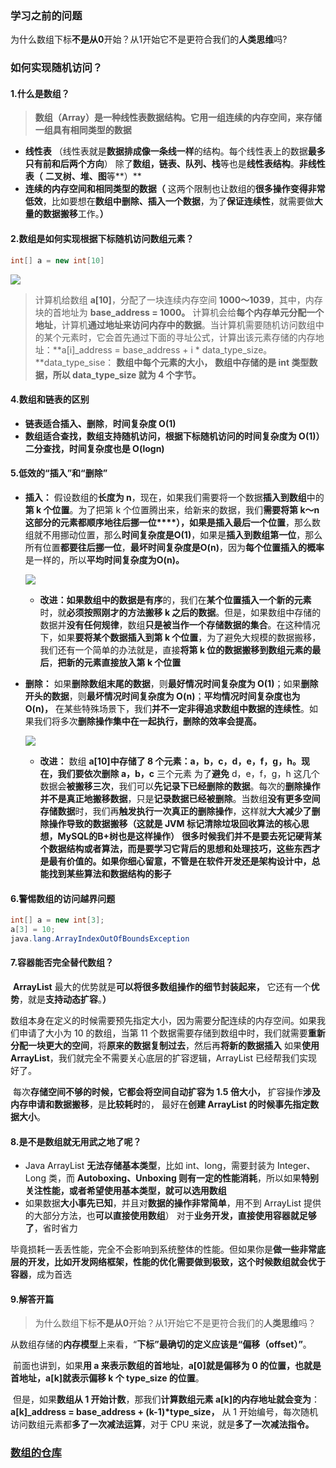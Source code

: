 ### 学习之前的问题

​	为什么数组下标**不是从0**开始？从1开始它不是更符合我们的**人类思维**吗?

### 如何实现随机访问？

#### 1.什么是数组？

   >  **数组（Array）是一种线性表数据结构。它用一组连续的内存空间，来存储一组具有相同类型的数据**

   - **线性表** （线性表就是**数据排成像一条线一样**的结构。每个线性表上的数据**最多只有前和后两个方向**） 除了**数组，链表、队列、栈**等也是**线性表结构**。**非线性表（** **二叉树、堆、图**等**）**
   - **连续的内存空间和相同类型的数据（** 这两个限制也让数组的**很多操作变得非常低效**，比如要想在**数组中删除、插入一个数据**，为了**保证连续性**，就需要做**大量的数据搬移**工作。**）** 

#### 2.数组是如何实现根据下标随机访问数组元素？

```java
int[] a = new int[10]
```

![](https://ae01.alicdn.com/kf/Uc07ddfc9466b49cf87442f68a331627c2.jpg)

> 计算机给数组 **a[10]**，分配了一块连续内存空间 **1000～1039**，其中，内存块的首地址为 **base_address = 1000。** 计算机会给**每个内存单元分配一个地址**，计算机**通过地址来访问内存中的数据**。当计算机需要随机访问数组中的某个元素时，它会首先通过下面的寻址公式，计算出该元素存储的内存地址：**a[i]_address = base_address + i \* data_type_size。**data_type_sise： **数组中每个元素的大小，** **数组中存储的是 int 类型数据，所以 data_type_size 就为 4 个字节。**

#### 4.**数组和链表**的区别

- **链表适合插入、删除**，**时间复杂度 O(1)**
- **数组适合查找，数组支持随机访问，根据下标随机访问的时间复杂度为 O(1)） 二分查找，时间复杂度也是 O(logn)**

#### 5.**低效**的“插入”和“删除”

- **插入：** 假设数组的**长度为 n**，现在，如果我们需要将一个数据**插入到数组**中的**第 k 个位置**。为了把第 k 个位置腾出来，给新来的数据，我们**需要将第 k～n 这部分的元素都顺序地往后挪一位****），**如果是插入**最后一个位置**，那么数组就不用挪动位置，那么**时间复杂度是O(1)**，如果是**插入到数组第一位**，那么所有位置**都要往后挪一位**，**最坏时间复杂度是O(n)**，因为**每个位置插入的概率**是一样的，所以**平均时间复杂度为O(n)。**

  ![](https://ae01.alicdn.com/kf/U5b2680860c0c4079acfccabfc29d775cO.jpg)

  - **改进：**如果数组中的**数据是有序**的，我们在**某个位置插入一个新的元素**时，就**必须按照刚才的方法搬移 k 之后的数据**。但是，如果数组中存储的数据并**没有任何规律**，数组**只是被当作一个存储数据的集合**。在这种情况下，如果**要将某个数据插入到第 k 个位置**，为了避免大规模的数据搬移，我们还有一个简单的办法就是，直接**将第 k 位的数据搬移到数组元素的最后**，**把新的元素直接放入第 k 个位置**

- **删除：** 如果**删除数组末尾的数据**，则**最好情况时间复杂度为 O(1)**；如果**删除开头的数据**，则**最坏情况时间复杂度为 O(n)**；**平均情况时间复杂度也为 O(n)，** 在某些特殊场景下，我们**并不一定非得追求数组中数据的连续性**。如果我们将多次**删除操作集中在一起执行，删除的效率会提高。**

  ![](https://ae01.alicdn.com/kf/Ua8b7f3b938454178a4f4b9d34a608b8a6.jpg)

  - **改进：** 数组 **a[10]**中存储了 **8 个元素**：**a，b，c，d，e，f，g，h**。现在，我们要**依次删除 a，b，c** 三个元素 为了**避免** d，e，f，g，h 这几个数据会**被搬移三次**，我们可以**先记录下已经删除的数据**。每次的**删除操作并不是真正地搬移数据**，只是**记录数据已经被删除**。当数组**没有更多空间存储数据**时，我们再**触发执行一次真正的删除操作**，这样就**大大减少了删除操作导致的数据搬移（**这就是 **JVM 标记清除垃圾回收算法的核心思想，MySQL的B+树也是这样操作****）** **很多时候我们并不是要去死记硬背某个数据结构或者算法，而是要学习它背后的思想和处理技巧，这些东西才是最有价值的。如果你细心留意，不管是在软件开发还是架构设计中，总能找到某些算法和数据结构的影子**

#### 6.警惕数组的访问**越界问题**

```java
int[] a = new int[3];
a[3] = 10;
java.lang.ArrayIndexOutOfBoundsException
```

#### 7.**容器能否完全替代数组？**

​	**ArrayList** 最大的优势就是**可以将很多数组操作的细节封装起来，** 它还有一个**优势**，就是**支持动态扩容**。**）**

​	数组本身在定义的时候需要预先指定大小，因为需要分配连续的内存空间。如果我们申请了大小为 10 的数组，当第 11 个数据需要存储到数组中时，我们就需要**重新分配一块更大的空间**，将**原来的数据复制过去**，然后再**将新的数据插入**  如果**使用 ArrayList**，我们就完全不需要关心底层的扩容逻辑，ArrayList 已经帮我们实现好了。

​	每次**存储空间不够的时候，它都会将空间自动扩容为 1.5 倍大小，** 扩容操作**涉及内存申请和数据搬移**，是**比较耗时**的， 最好在**创建 ArrayList 的时候事先指定数据大小**。

#### 8.是不是**数组就无用武之地了**呢？

- Java ArrayList **无法存储基本类型**，比如 int、long，需要封装为 Integer、Long 类，而 **Autoboxing、Unboxing 则有一定的性能消耗**，所以如果**特别关注性能，或者希望使用基本类型，就可以选用数组**
- 如果数据**大小事先已知**，并且对**数据的操作非常简单**，用不到 ArrayList 提供的大部分方法，也**可以直接使用数组**） 对于**业务开发，直接使用容器就足够了**，省时省力

​    毕竟损耗一丢丢性能，完全不会影响到系统整体的性能。但如果你是**做一些非常底层的开发，比如开发网络框架，性能的优化需要做到极致，这个时候数组就会优于容器**，成为首选

#### 9.**解答开篇**

> 为什么数组下标**不是从0**开始？从1开始它不是更符合我们的**人类思维**吗？

​	从数组存储的**内存模型**上来看，“**下标”**最确切的定义应该是**“偏移（offset）”**。

​	前面也讲到，如果**用 a 来表示数组的首地址**，**a[0]就是偏移为 0 的位置，也就是首地址，a[k]就表示偏移 k 个 type_size 的位置**。

​	但是，如果**数组从 1 开始计数**，那我们**计算数组元素 a[k]的内存地址就会变为**：**a[k]_address = base_address + (k-1)\*type_size，** 从 1 开始编号，每次随机访问数组元素都**多了一次减法运算**，对于 CPU 来说，就是**多了一次减法指令。**

### [数组的仓库](https://github.com/Jakexsc/Algorithm/tree/master/src/com/xsc/liststudy)
